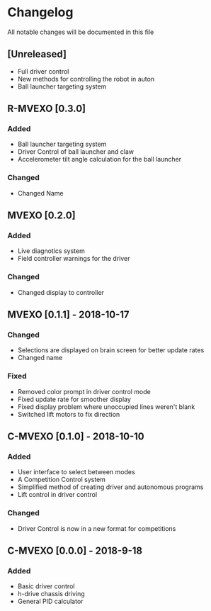 # Changelog
All notable changes will be documented in this file

## [Unreleased]
- Full driver control
- New methods for controlling the robot in auton
- Ball launcher targeting system

## R-MVEXO [0.3.0]
### Added
- Ball launcher targeting system
- Driver Control of ball launcher and claw
- Accelerometer tilt angle calculation for the ball launcher
### Changed
- Changed Name
## MVEXO [0.2.0]
### Added
- Live diagnotics system
- Field controller warnings for the driver
### Changed
- Changed display to controller
## MVEXO [0.1.1] - 2018-10-17
### Changed
- Selections are displayed on brain screen for better update rates
- Changed name
### Fixed
- Removed color prompt in driver control mode
- Fixed update rate for smoother display
- Fixed display problem where unoccupied lines weren't blank
- Switched lift motors to fix direction
## C-MVEXO [0.1.0] - 2018-10-10
### Added
- User interface to select between modes
- A Competition Control system
- Simplified method of creating driver and autonomous programs
- Lift control in driver control
### Changed
- Driver Control is now in a new format for competitions

## C-MVEXO [0.0.0] - 2018-9-18
### Added
- Basic driver control
- h-drive chassis driving
- General PID calculator
